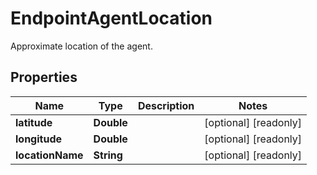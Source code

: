 

# EndpointAgentLocation

Approximate location of the agent.

## Properties

| Name | Type | Description | Notes |
|------------ | ------------- | ------------- | -------------|
|**latitude** | **Double** |  |  [optional] [readonly] |
|**longitude** | **Double** |  |  [optional] [readonly] |
|**locationName** | **String** |  |  [optional] [readonly] |



